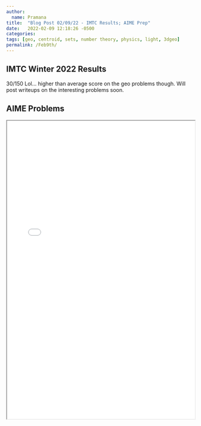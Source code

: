 ```yaml
---
author:
  name: Pramana
title:  "Blog Post 02/09/22 - IMTC Results; AIME Prep"
date:   2022-02-09 12:18:26 -0500
categories:
tags: [geo, centroid, sets, number theory, physics, light, 3dgeo]
permalink: /Feb9th/
---
```

## IMTC Winter 2022 Results
30/150 Lol... higher than average score on the geo problems though.
Will post writeups on the interesting problems soon.

## AIME Problems

  <iframe src="\assets\pdfposts\Math_Diary_02_09_22.pdf" width="100%" height="800px"> </iframe>

